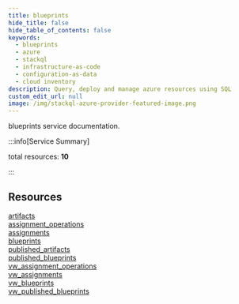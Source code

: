 ```yaml
---
title: blueprints
hide_title: false
hide_table_of_contents: false
keywords:
  - blueprints
  - azure
  - stackql
  - infrastructure-as-code
  - configuration-as-data
  - cloud inventory
description: Query, deploy and manage azure resources using SQL
custom_edit_url: null
image: /img/stackql-azure-provider-featured-image.png
---
```


blueprints service documentation.

:::info[Service Summary]

total resources: __10__  

:::

## Resources
<div class="row">
<div class="providerDocColumn">
<a href="/services/blueprints/artifacts/">artifacts</a><br />
<a href="/services/blueprints/assignment_operations/">assignment_operations</a><br />
<a href="/services/blueprints/assignments/">assignments</a><br />
<a href="/services/blueprints/blueprints/">blueprints</a><br />
<a href="/services/blueprints/published_artifacts/">published_artifacts</a>
</div>
<div class="providerDocColumn">
<a href="/services/blueprints/published_blueprints/">published_blueprints</a><br />
<a href="/services/blueprints/vw_assignment_operations/">vw_assignment_operations</a><br />
<a href="/services/blueprints/vw_assignments/">vw_assignments</a><br />
<a href="/services/blueprints/vw_blueprints/">vw_blueprints</a><br />
<a href="/services/blueprints/vw_published_blueprints/">vw_published_blueprints</a>
</div>
</div>